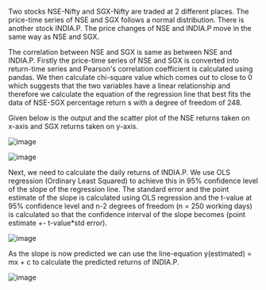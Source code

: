Two stocks NSE-Nifty and SGX-Nifty are traded at 2 different places. The price-time series of NSE and SGX follows a normal distribution. There is another stock INDIA.P. The price changes of NSE and INDIA.P move in the same way as NSE and SGX.

The correlation between NSE and SGX is same as between NSE and INDIA.P. Firstly the price-time series of NSE and SGX is converted into return-time series and Pearson's correlation coefficient is calculated using pandas. We then calculate chi-square value which comes out to close to 0 which suggests that the two variables have a linear relationship and therefore we calculate the equation of the regression line that best fits the data of NSE-SGX percentage return s with a degree of freedom of 248.

Given below is the output and the scatter plot of the NSE returns taken on x-axis and SGX returns taken on y-axis.

![image](https://user-images.githubusercontent.com/58564764/126130368-a0993239-7c80-4594-afc6-d1156aea0ed1.png)

![image](https://user-images.githubusercontent.com/58564764/126130439-fb9dec8a-42c2-421d-9152-16e4e72991a6.png)


Next, we need to calculate the daily returns of INDIA.P. We use OLS regression (Ordinary Least Squared) to achieve this in 95% confidence level of the slope of the regression line. The standard error and the point estimate of the slope is calculated using OLS regression and the t-value at 95% confidence level and n-2 degrees of freedom (n = 250 working days) is calculated so that the confidence interval of the slope becomes (point estimate +- t-value*std error).



![image](https://user-images.githubusercontent.com/58564764/126130481-44fac0c7-9e09-41a9-9c54-633fbdff3733.png)

As the slope is now predicted we can use the line-equation y(estimated) = mx + c to calculate the predicted returns of INDIA.P.

![image](https://user-images.githubusercontent.com/58564764/126130458-8eb614d2-a6ec-4490-a348-5c8ad2368581.png)

